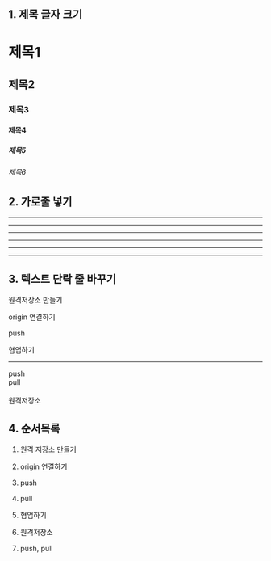 ## 1. 제목 글자 크기
# 제목1
## 제목2
### 제목3
#### 제목4
##### 제목5
###### 제목6

## 2. 가로줄 넣기 <!-- -, * 3개 이상이 되면 -->
---
-----
- - - - -
***
*****
* * * *

## 3. 텍스트 단락 줄 바꾸기 
원격저장소 만들기 <br>

origin 연결하기

push

협업하기

---

push <br> pull <br><br> 원격저장소

## 4. 순서목록
1. 원격 저장소 만들기
2. origin 연결하기
3. push
4. pull
5. 협업하기

1. 원격저장소
2. push, pull
